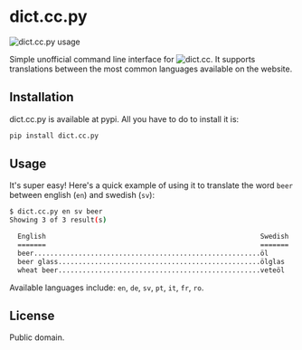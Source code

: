 dict.cc.py
=========

![dict.cc.py usage](http://i.imgur.com/83XCU53.gif)

Simple unofficial command line interface for ![dict.cc](http://dict.cc). It supports translations between the most common languages available on the website.

Installation
------------

dict.cc.py is available at pypi. All you have to do to install it is:

```bash
pip install dict.cc.py
```

Usage
-----

It's super easy! Here's a quick example of using it to translate the word `beer` between english (`en`) and swedish (`sv`):

```bash
$ dict.cc.py en sv beer
Showing 3 of 3 result(s)

  English                                                     Swedish
  =======                                                     =======
  beer........................................................öl
  beer glass..................................................ölglas
  wheat beer..................................................veteöl
```

Available languages include: `en`, `de`, `sv`, `pt`, `it`, `fr`, `ro`.

License
-------

Public domain.
